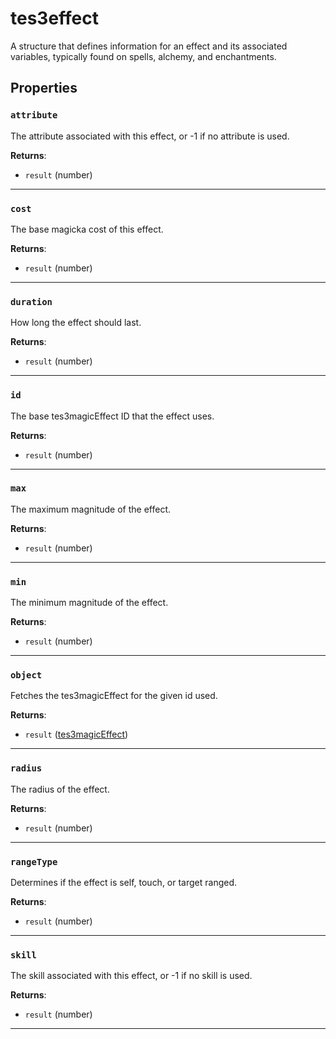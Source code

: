 # tes3effect

A structure that defines information for an effect and its associated variables, typically found on spells, alchemy, and enchantments.

## Properties

### `attribute`

The attribute associated with this effect, or -1 if no attribute is used.

**Returns**:

* `result` (number)

***

### `cost`

The base magicka cost of this effect.

**Returns**:

* `result` (number)

***

### `duration`

How long the effect should last.

**Returns**:

* `result` (number)

***

### `id`

The base tes3magicEffect ID that the effect uses.

**Returns**:

* `result` (number)

***

### `max`

The maximum magnitude of the effect.

**Returns**:

* `result` (number)

***

### `min`

The minimum magnitude of the effect.

**Returns**:

* `result` (number)

***

### `object`

Fetches the tes3magicEffect for the given id used.

**Returns**:

* `result` ([tes3magicEffect](../../types/tes3magicEffect))

***

### `radius`

The radius of the effect.

**Returns**:

* `result` (number)

***

### `rangeType`

Determines if the effect is self, touch, or target ranged.

**Returns**:

* `result` (number)

***

### `skill`

The skill associated with this effect, or -1 if no skill is used.

**Returns**:

* `result` (number)

***

